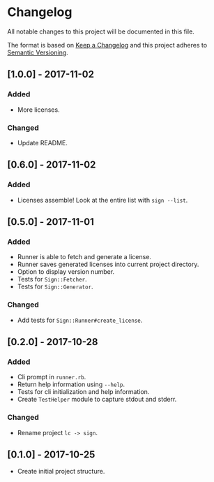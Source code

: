 # Changelog
All notable changes to this project will be documented in this file.

The format is based on [Keep a Changelog](http://keepachangelog.com/en/1.0.0/)
and this project adheres to [Semantic Versioning](http://semver.org/spec/v2.0.0.html).

## [1.0.0] - 2017-11-02
### Added
- More licenses.
### Changed
- Update README.


## [0.6.0] - 2017-11-02
### Added
- Licenses assemble! Look at the entire list with `sign --list`.


## [0.5.0] - 2017-11-01
### Added
- Runner is able to fetch and generate a license.
- Runner saves generated licenses into current project directory.
- Option to display version number.
- Tests for `Sign::Fetcher`.
- Tests for `Sign::Generator`.
### Changed
- Add tests for `Sign::Runner#create_license`.


## [0.2.0] - 2017-10-28
### Added
- Cli prompt in `runner.rb`.
- Return help information using `--help`.
- Tests for cli initialization and help information.
- Create `TestHelper` module to capture stdout and stderr.
### Changed
- Rename project `lc -> sign`.


## [0.1.0] - 2017-10-25
- Create initial project structure.
